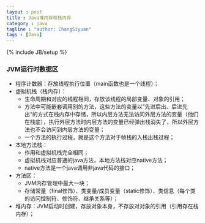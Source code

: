 ```yaml
---
layout : post
title : Java堆内存和栈内存
category : java
tagline : "author: ChangSiyuan"
tags : [Java]
---
```

{% include JB/setup %}

### JVM运行时数据区
- 程序计数器：存放线程执行位置（main函数也是一个线程）；
- 虚拟机栈（栈内存）：
  - 生命周期和对应的线程相同，存放该线程的局部变量、对象的引用；
  - 方法中可能嵌套调用别的方法，这些方法的变量以”先进后出、后进先出“的方式在栈内存中存储，所以内层方法无法访问外层方法的变量（他们在栈底），执行外层方法时内层方法的变量已经弹出栈消失了，所以外层方法也不会访问到内层方法的变量；
  - 一个方法的执行过程，就是这个方法对于帧栈的入栈出栈过程；
- 本地方法栈：
  - 作用和虚拟机栈完全相同；
  - 虚拟机栈对应普通的java方法，本地方法栈对应native方法；
  - native方法是一个java调用非java代码的接口；
- 方法区：
  - JVM内存管理中最大一块；
  - 存储常量（final修饰）、类变量/成员变量（static修饰）、类信息（每个类的访问控制符、修饰符、继承关系等）；
- 堆内存：JVM启动时创建，存放对象本身，不存放对对象的引用（引用存在栈内存）；

